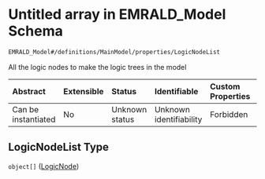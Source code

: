 # Untitled array in EMRALD\_Model Schema

```txt
EMRALD_Model#/definitions/MainModel/properties/LogicNodeList
```

All the logic nodes to make the logic trees in the model

| Abstract            | Extensible | Status         | Identifiable            | Custom Properties | Additional Properties | Access Restrictions | Defined In                                                                                    |
| :------------------ | :--------- | :------------- | :---------------------- | :---------------- | :-------------------- | :------------------ | :-------------------------------------------------------------------------------------------- |
| Can be instantiated | No         | Unknown status | Unknown identifiability | Forbidden         | Allowed               | none                | [EMRALD\_JsonSchemaV3\_0.json\*](../../out/EMRALD_JsonSchemaV3_0.json "open original schema") |

## LogicNodeList Type

`object[]` ([LogicNode](emrald_jsonschemav3_0-definitions-logicnode.md))
